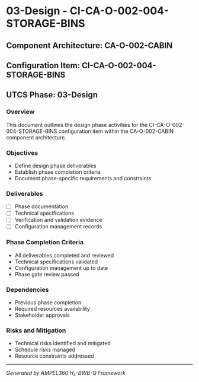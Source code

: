 # 03-Design - CI-CA-O-002-004-STORAGE-BINS

## Component Architecture: CA-O-002-CABIN
## Configuration Item: CI-CA-O-002-004-STORAGE-BINS
## UTCS Phase: 03-Design

### Overview
This document outlines the design phase activities for the CI-CA-O-002-004-STORAGE-BINS configuration item within the CA-O-002-CABIN component architecture.

### Objectives
- Define design phase deliverables
- Establish phase completion criteria
- Document phase-specific requirements and constraints

### Deliverables
- [ ] Phase documentation
- [ ] Technical specifications
- [ ] Verification and validation evidence
- [ ] Configuration management records

### Phase Completion Criteria
- All deliverables completed and reviewed
- Technical specifications validated
- Configuration management up to date
- Phase gate review passed

### Dependencies
- Previous phase completion
- Required resources availability
- Stakeholder approvals

### Risks and Mitigation
- Technical risks identified and mitigated
- Schedule risks managed
- Resource constraints addressed

---
*Generated by AMPEL360 H₂-BWB-Q Framework*

